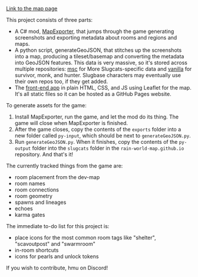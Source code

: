 ﻿[Link to the map page](https://rain-world-map.github.io)

This project consists of three parts:
- A C# mod, [MapExporter](https://github.com/rain-world-map/generation/releases/latest), that jumps through the game generating screenshots and exporting metadata about rooms and regions and maps.
- A python script, generateGeoJSON, that stitches up the screenshots into a map, producing a tileset/basemap and converting the metadata into GeoJSON features. This data is very massive, so it's stored across multiple repositories: [msc](https://github.com/rain-world-map/msc) for More Slugcats-specific data and [vanilla](https://github.com/rain-world-map/vanilla) for survivor, monk, and hunter. Slugbase characters may eventually use their own repos too, if they get added.
- The [front-end app](https://github.com/rain-world-map/rain-world-map.github.io) in plain HTML, CSS, and JS using Leaflet for the map. It's all static files so it can be hosted as a GitHub Pages website.

To generate assets for the game:
1. Install MapExporter,  run the game, and let the mod do its thing. The game will close when MapExporter is finished.
2. After the game closes, copy the contents of the `exports` folder into a new folder called `py-input`, which should be next to `generateGeoJSON.py`.
3. Run `generateGeoJSON.py`. When it finishes, copy the contents of the `py-output` folder into the `slugcats` folder in the `rain-world-map.github.io` repository. And that's it!

The currently tracked things from the game are:
- room placement from the dev-map
- room names
- room connections
- room geometry
- spawns and lineages
- echoes
- karma gates

The immediate to-do list for this project is:
- place icons for the most common room tags like "shelter", "scavoutpost" and "swarmroom"
- in-room shortcuts
- icons for pearls and unlock tokens

If you wish to contribute, hmu on Discord!
